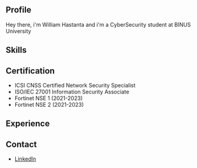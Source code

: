 ## Profile

Hey there, i'm William Hastanta and i'm a CyberSecurity student at BINUS University

## Skills

## Certification
- ICSI CNSS Certified Network Security Specialist
- ISO/IEC 27001 Information Security Associate
- Fortinet NSE 1 (2021-2023)
- Fortinet NSE 2 (2021-2023)

## Experience

## Contact
- [LinkedIn](https://www.linkedin.com/in/william-hastanta-563aa7183/)
